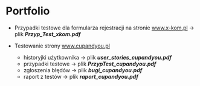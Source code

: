 # Portfolio

* Przypadki testowe dla formularza rejestracji na stronie www.x-kom.pl -> plik ***Przyp_Test_xkom.pdf***

* Testowanie strony www.cupandyou.pl
  * historyjki użytkownika -> plik ***user_stories_cupandyou.pdf***
  * przypadki testowe -> plik ***PrzypTest_cupandyou.pdf***
  * zgłoszenia błędów -> plik ***bugi_cupandyou.pdf***
  * raport z testów -> plik ***raport_cupandyou.pdf***
